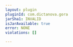 ```yaml
---
layout: plugin
pluginId: com.dictanova.gora
jarSha1: INVALID
isJarAvailable: true
error: NONE
violations: []

---
```


